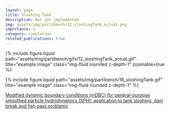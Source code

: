 ```yaml
---
layout: page
title: Sloshing Tank
description: Not yet implemented
img: assets/img/partibench/12_sloshingTank_actual.png
importance: 1
category: simulation
related_publications: true
---
```


{% include figure.liquid path="assets/img/partibench/gifs/12_sloshingTank_actual.gif" title="example image" class="img-fluid rounded z-depth-1" zoomable=true  %}

{% include figure.liquid path="assets/img/partibench/16_sloshingTank.gif" title="example image" class="img-fluid rounded z-depth-1" %}

[Modified dynamic boundary conditions (mDBC) for general-purpose smoothed particle hydrodynamics (SPH): application to tank sloshing, dam break and fish pass problems](https://link.springer.com/article/10.1007/s40571-021-00403-3)
